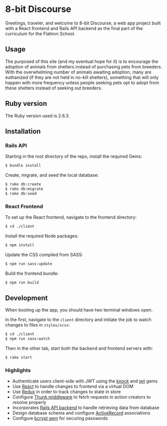 # 8-bit Discourse

Greetings, traveler, and welcome to 8-bit Discourse, a web app project built with a React frontend and Rails API backend as the final part of the curriculum for the Flatiron School.

## Usage

The purposed of this site (and my eventual hope for it) is to encourage the adoption of animals from shelters instead of purchasing pets from breeders. With the overwhelming number of animals awaiting adoption, many are euthanized (if they are not held in no-kill shelters), something that will only happen with more frequency unless people seeking pets opt to adopt from these shelters instead of seeking out breeders.

## Ruby version

The Ruby version used is 2.6.3.

## Installation
<!-- TODO: create a script for this? -->
### Rails API
Starting in the root directory of the repo, install the required Gems:
```sh
$ bundle install
```

Create, migrate, and seed the local database:
```sh
$ rake db:create
$ rake db:migrate
$ rake db:seed
```

### React Frontend
To set up the React frontend, navigate to the frontend directory:
```sh
$ cd ./client
```

Install the required Node packages:
```sh
$ npm install
```

Update the CSS compiled from SASS:
```sh
$ npm run sass:update
```

Build the frontend bundle:
```sh
$ npm run build
```

## Development
When booting up the app, you should have two terminal windows open.

In the first, navigate to the `client` directory and initiate the job to watch changes to files in `styles/scss`:
```sh
$ cd ./client
$ npm run sass:watch
```

Then in the other tab, start both the backend and frontend servers with:
```sh
$ rake start
```

### Highlights
- Authenticate users client-side with JWT using the [knock](https://github.com/nsarno/knock) and [jwt](https://github.com/jwt/ruby-jwt) gems
- Use [React](https://github.com/facebook/react) to handle changes to frontend via a virtual DOM
- Use [Redux](https://github.com/reduxjs/redux) in order to track changes to state in store
- Configure [Thunk middleware](https://github.com/reduxjs/redux-thunk) to fetch requests in action creators to resolve properly
- Incorporates [Rails API backend](https://guides.rubyonrails.org/v5.2/api_app.html) to handle retrieving data from database
- Design database schema and configure [ActiveRecord](https://guides.rubyonrails.org/v5.1/active_record_basics.html) associations
- Configure [bcrypt gem](https://github.com/bcrypt-ruby/bcrypt-ruby) for securing passwords
